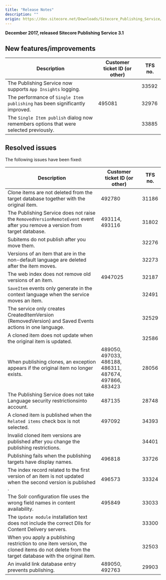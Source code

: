 ```yaml
---
title: "Release Notes"
description: ""
origin: https://dev.sitecore.net/Downloads/Sitecore_Publishing_Service/31/Sitecore_Publishing_Service_31_Initial_Release/Release_Notes
---
```


**December 2017, released Sitecore Publishing Service 3.1**

## New features/improvements

 | Description | Customer ticket ID (or other) | TFS no. |
 | --- | --- | --- |
 | The Publishing Service now supports `App Insights` logging​.​ |  | 33592 |
 | The performance of `Single Item publishing` has been significantly improved.​ | 495081 | 32976 |
 | The `Single Item publish` dialog now remembers options that were selected previously. |  | 33885 |

## Resolved issues

The following issues have been fixed:

 | Description | Customer ticket ID (or other) | TFS no. |
 | --- | --- | --- |
 | Clone items are not deleted from the target database together with the original item​.​ | 492780 | 31186 |
 | The Publishing Service does not raise the `RemovedVersionRemoteEvent` event after you remove a version from target database​. | 493114, 493116 | 31802 |
 | ​Subitems do not publish after you move them. |  | 32276 |
 | Versions of an item that are in the non-default language are deleted after the item moves. |  | 32273 |
 | ​The web index does not remove old versions of an item.​ | 4947025 | 32187 |
 | `SaveItem` events only generate in the context language when the service moves an item.​ |  | 32491 |
 | The service only creates CreatedItemVersion (RemovedVersion) and Saved Events​ actions in one language. ​ |  | 32529 |
 | ​A cloned item does not update when the original item is updated. |  | 32586 |
 | When publishing clones, an exception appears if the original item no longer exists.​ | 489050, 497033, 486188, 486311, 487674, 497866, 483423 | 28056 |
 | ​The Publishing Service does not take Language security restrictions​ into account. | 487135 | 28748 |
 | A cloned item is published when​​ the `Related items` check box is not selected. | 497092 | 34393 |
 | ​Invalid cloned item versions are published after you change the publishing restriction​s. |  | 34401 |
 | Publishing fails when the publishing targets have display names.​ | 496818 | 33726 |
 | ​The index record related to the first version of an item is not updated when the second version is published . | 496573 | 33324 |
 | ​The Solr configuration​​ file uses the wrong field names​ in content availability.​ | 495849 | 33033 |
 | ​The `Update module` installation text does not include the correct Dlls for Content Delivery servers. |  | 33300 |
 | When you apply a publishing restriction to one item version, the cloned items do not delete from the target database with the original item. |  | 32503 |
 | An invalid link database entry prevents publishing​.​ | 489050, 492763 | 29903 |